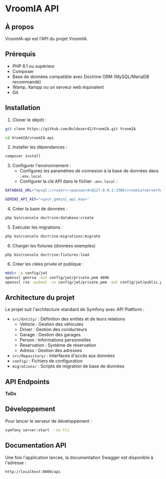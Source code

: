 # VroomIA API

## À propos

VroomIA-api est l'API du projet VroomIA.

## Prérequis

- PHP 8.1 ou supérieur
- Composer
- Base de données compatible avec Doctrine ORM (MySQL/MariaDB recommandé)
- Wamp, Xampp ou un serveur web équivalent
- Git

## Installation

1. Cloner le dépôt :
```bash
git clone https://github.com/Buldozer42/VroomIA.git VroomIA

cd VroomIA/vroomIA-api
```

2. Installer les dépendances :
```bash
composer install
```

3. Configurer l'environnement :
   - Configurez les paramètres de connexion à la base de données dans `.env.local`
   - Configurer la clé API dans le fichier `.env.local` :

```bash
DATABASE_URL="mysql://<user>:<password>@127.0.0.1:3306/vroomia?serverVersion=8&charset=utf8mb4"

GEMINI_API_KEY="<your_gemini_api_key>"
```

4. Créer la base de données :
```bash
php bin/console doctrine:database:create
```

5. Exécuter les migrations :
```bash
php bin/console doctrine:migrations:migrate
```
6. Charger les fixtures (données exemples)
```
php bin/console doctrine:fixtures:load
```

6. Créer les clées privée et publique :
```bash
mkdir -p config/jwt
openssl genrsa -out config/jwt/private.pem 4096
openssl rsa -pubout -in config/jwt/private.pem -out config/jwt/public.pem
```

## Architecture du projet

Le projet suit l'architecture standard de Symfony avec API Platform :

- `src/Entity/` : Définition des entités et de leurs relations
  - Vehicle : Gestion des véhicules
  - Driver : Gestion des conducteurs
  - Garage : Gestion des garages
  - Person : Informations personnelles
  - Reservation : Système de réservation
  - Adress : Gestion des adresses
- `src/Repository/` : Interfaces d'accès aux données
- `config/` : Fichiers de configuration
- `migrations/` : Scripts de migration de base de données

## API Endpoints

**ToDo**

## Développement

Pour lancer le serveur de développement :

```bash
symfony server:start --no-tls
```

## Documentation API

Une fois l'application lancée, la documentation Swagger est disponible à l'adresse :
```
http://localhost:8000/api
```
